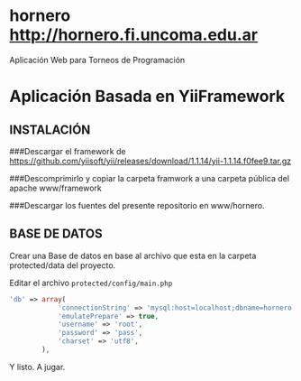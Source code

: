 hornero http://hornero.fi.uncoma.edu.ar
=======================================
Aplicación Web para Torneos de Programación

Aplicación Basada en YiiFramework
================================

INSTALACIÓN
-----------
###Descargar el framework de https://github.com/yiisoft/yii/releases/download/1.1.14/yii-1.1.14.f0fee9.tar.gz

###Descomprimirlo y copiar la carpeta framwork a una carpeta pública del apache www/framework

###Descargar los fuentes del presente repositorio en www/hornero.


BASE DE DATOS
-------------
Crear una Base de datos en base al archivo que esta en la carpeta protected/data del proyecto.
 
Editar el archivo `protected/config/main.php` 

```php
'db' => array(
            'connectionString' => 'mysql:host=localhost;dbname=hornero',
            'emulatePrepare' => true,
            'username' => 'root',
            'password' => 'pass',
            'charset' => 'utf8',
        ),
```
Y listo.  A jugar.